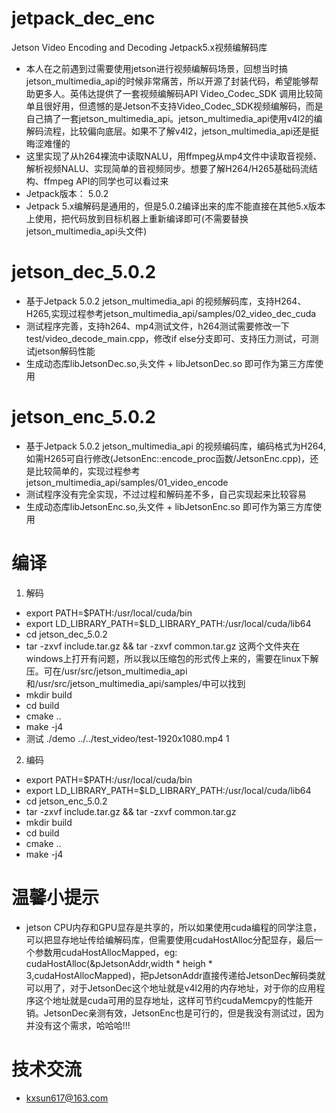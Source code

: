 # jetpack_dec_enc
Jetson Video Encoding and Decoding Jetpack5.x视频编解码库
* 本人在之前遇到过需要使用jetson进行视频编解码场景，回想当时搞jetson_multimedia_api的时候非常痛苦，所以开源了封装代码，希望能够帮助更多人。英伟达提供了一套视频编解码API Video_Codec_SDK 调用比较简单且很好用，但遗憾的是Jetson不支持Video_Codec_SDK视频编解码，而是自己搞了一套jetson_multimedia_api。jetson_multimedia_api使用v4l2的编解码流程，比较偏向底层。如果不了解v4l2，jetson_multimedia_api还是挺晦涩难懂的
* 这里实现了从h264裸流中读取NALU，用ffmpeg从mp4文件中读取音视频、解析视频NALU、实现简单的音视频同步。想要了解H264/H265基础码流结构、ffmpeg API的同学也可以看过来
* Jetpack版本： 5.0.2
* Jetpack 5.x编解码是通用的，但是5.0.2编译出来的库不能直接在其他5.x版本上使用，把代码放到目标机器上重新编译即可(不需要替换jetson_multimedia_api头文件)

# jetson_dec_5.0.2
* 基于Jetpack 5.0.2 jetson_multimedia_api 的视频解码库，支持H264、H265,实现过程参考jetson_multimedia_api/samples/02_video_dec_cuda
* 测试程序完善，支持h264、mp4测试文件，h264测试需要修改一下test/video_decode_main.cpp，修改if else分支即可、支持压力测试，可测试jetson解码性能
* 生成动态库libJetsonDec.so,头文件 + libJetsonDec.so 即可作为第三方库使用


# jetson_enc_5.0.2
* 基于Jetpack 5.0.2 jetson_multimedia_api 的视频编码库，编码格式为H264,如需H265可自行修改(JetsonEnc::encode_proc函数/JetsonEnc.cpp)，还是比较简单的，实现过程参考jetson_multimedia_api/samples/01_video_encode
* 测试程序没有完全实现，不过过程和解码差不多，自己实现起来比较容易
* 生成动态库libJetsonEnc.so,头文件 + libJetsonEnc.so 即可作为第三方库使用


# 编译
1. 解码
* export PATH=$PATH:/usr/local/cuda/bin
* export LD_LIBRARY_PATH=$LD_LIBRARY_PATH:/usr/local/cuda/lib64
* cd jetson_dec_5.0.2
* tar -zxvf include.tar.gz && tar -zxvf common.tar.gz  这两个文件夹在windows上打开有问题，所以我以压缩包的形式传上来的，需要在linux下解压。可在/usr/src/jetson_multimedia_api和/usr/src/jetson_multimedia_api/samples/中可以找到
* mkdir build
* cd build
* cmake ..
* make -j4
* 测试 ./demo ../../test_video/test-1920x1080.mp4 1

2. 编码
* export PATH=$PATH:/usr/local/cuda/bin
* export LD_LIBRARY_PATH=$LD_LIBRARY_PATH:/usr/local/cuda/lib64
* cd jetson_enc_5.0.2
* tar -zxvf include.tar.gz && tar -zxvf common.tar.gz
* mkdir build
* cd build
* cmake ..
* make -j4

# 温馨小提示
* jetson CPU内存和GPU显存是共享的，所以如果使用cuda编程的同学注意，可以把显存地址传给编解码库，但需要使用cudaHostAlloc分配显存，最后一个参数用cudaHostAllocMapped，eg: cudaHostAlloc(&pJetsonAddr,width * heigh * 3,cudaHostAllocMapped)，把pJetsonAddr直接传递给JetsonDec解码类就可以用了，对于JetsonDec这个地址就是v4l2用的内存地址，对于你的应用程序这个地址就是cuda可用的显存地址，这样可节约cudaMemcpy的性能开销。JetsonDec亲测有效，JetsonEnc也是可行的，但是我没有测试过，因为并没有这个需求，哈哈哈!!!


# 技术交流
* kxsun617@163.com

